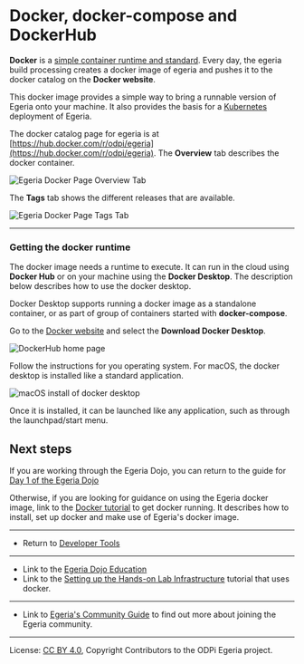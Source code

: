 <!-- SPDX-License-Identifier: CC-BY-4.0 -->
<!-- Copyright Contributors to the ODPi Egeria project 2020. -->

# Docker, docker-compose and DockerHub

**Docker** is a [simple container runtime and standard](https://www.docker.com/why-docker).
Every day, the egeria build processing creates
a docker image of egeria and pushes it to the docker catalog on the **Docker website**.

This docker image provides a simple way to bring a runnable version of Egeria onto your
machine.  It also provides the basis for a [Kubernetes](Kubernetes.md) deployment
of Egeria.

The docker catalog page for egeria is at
[https://hub.docker.com/r/odpi/egeria](https://hub.docker.com/r/odpi/egeria).
The **Overview** tab describes the docker container.

![Egeria Docker Page Overview Tab](egeria-docker-page-overview.png#pagewidth)

The **Tags** tab shows the different releases that are available.

![Egeria Docker Page Tags Tab](egeria-docker-page-tags.png#pagewidth)

----

### Getting the docker runtime

The docker image needs a runtime to execute.  It can run in the cloud using **Docker Hub** or
on your machine using the **Docker Desktop**. 
The description below describes how to use the docker desktop.

Docker Desktop supports running a docker image as a standalone container, or as part of group of containers
started with **docker-compose**.

Go to the [Docker website](https://www.docker.com/why-docker) and select
the **Download Docker Desktop**.

![DockerHub home page](docker-homepage.png#pagewidth)

Follow the instructions for you operating system.  For macOS, the docker desktop
is installed like a standard application.

![macOS install of docker desktop](docker-desktop-install.png#pagewidth)

Once it is installed, it can be launched like any
application, such as through the launchpad/start menu.

## Next steps

If you are working through the Egeria Dojo, you can
return to the guide for [Day 1 of the Egeria Dojo](../../open-metadata-resources/open-metadata-tutorials/egeria-dojo/egeria-dojo-day-1-3-1-1-platform-set-up-prerequisites.md)

Otherwise, if you are looking for guidance on
using the Egeria docker image, link to the [Docker tutorial](../../open-metadata-resources/open-metadata-tutorials/docker-tutorial)
to get docker running.  It describes
how to install, set up docker and make use of Egeria's docker image.

----
* Return to [Developer Tools](.)

---

* Link to the [Egeria Dojo Education](../../open-metadata-resources/open-metadata-tutorials/egeria-dojo)
* Link to the [Setting up the Hands-on Lab Infrastructure](../../open-metadata-resources/open-metadata-tutorials/lab-infrastructure-guide)
tutorial that uses docker.

----
* Link to [Egeria's Community Guide](../../Community-Guide.md) to find out more about joining the Egeria community.


----
License: [CC BY 4.0](https://creativecommons.org/licenses/by/4.0/),
Copyright Contributors to the ODPi Egeria project.
